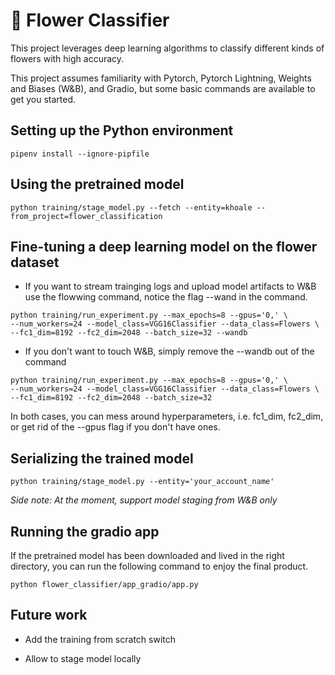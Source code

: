 # :blossom: Flower Classifier

This project leverages deep learning algorithms to classify different kinds of
flowers with high accuracy.

This project assumes familiarity with Pytorch, Pytorch Lightning, Weights and
Biases (W&B), and Gradio, but some basic commands are available to get you started.

## Setting up the Python environment

```
pipenv install --ignore-pipfile
```

## Using the pretrained model

```
python training/stage_model.py --fetch --entity=khoale --from_project=flower_classification
```


## Fine-tuning a deep learning model on the flower dataset

* If you want to stream trainging logs and upload model artifacts to W&B use the
  flowwing command, notice the flag --wand in the command.

```
python training/run_experiment.py --max_epochs=8 --gpus='0,' \
--num_workers=24 --model_class=VGG16Classifier --data_class=Flowers \
--fc1_dim=8192 --fc2_dim=2048 --batch_size=32 --wandb
```

* If you don't want to touch W&B, simply remove the --wandb out of the command

```
python training/run_experiment.py --max_epochs=8 --gpus='0,' \
--num_workers=24 --model_class=VGG16Classifier --data_class=Flowers \
--fc1_dim=8192 --fc2_dim=2048 --batch_size=32
```

In both cases, you can mess around hyperparameters, i.e. fc1\_dim, fc2\_dim, or
get rid of the --gpus flag if you don't have ones.


## Serializing the trained model

```
python training/stage_model.py --entity='your_account_name'
```

*Side note: At the moment, support model staging from W&B only*

## Running the gradio app

If the pretrained model has been downloaded and lived in the right directory,
you can run the following command to enjoy the final product.

```
python flower_classifier/app_gradio/app.py
```

## Future work

* Add the training from scratch switch

* Allow to stage model locally

